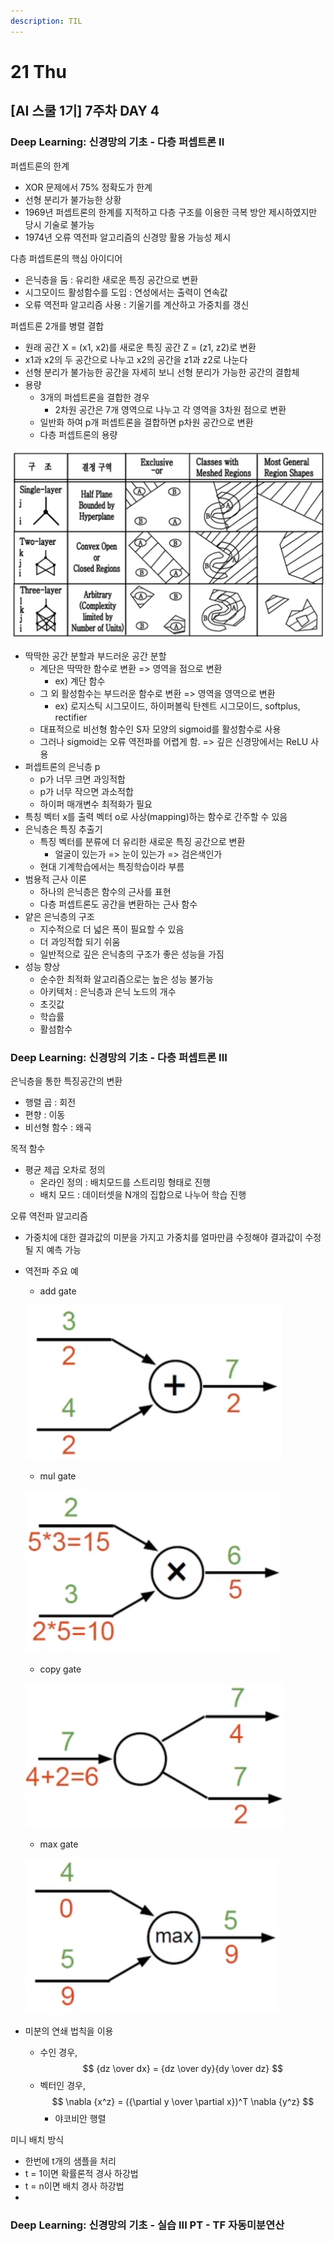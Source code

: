 ```yaml
---
description: TIL
---
```


# 21 Thu

## \[AI 스쿨 1기\] 7주차 DAY 4

### Deep Learning: 신경망의 기초 - 다층 퍼셉트론 II

퍼셉트론의 한계

* XOR 문제에서 75% 정확도가 한계
* 선형 분리가 불가능한 상황
* 1969년 퍼셉트론의 한계를 지적하고 다층 구조를 이용한 극복 방안 제시하였지만 당시 기술로 불가능
* 1974년 오류 역전파 알고리즘의 신경망 활용 가능성 제시

다층 퍼셉트론의 핵심 아이디어

* 은닉층을 둠 : 유리한 새로운 특징 공간으로 변환
* 시그모이드 활성함수를 도입 : 연성에서는 출력이 연속값
* 오류 역전파 알고리즘 사용 : 기울기를 계산하고 가중치를 갱신

퍼셉트론 2개를 병렬 결합

* 원래 공간 X = \(x1, x2\)를 새로운 특징 공간 Z = \(z1, z2\)로 변환
* x1과 x2의 두 공간으로 나누고 x2의 공간을 z1과 z2로 나눈다
* 선형 분리가 불가능한 공간을 자세히 보니 선형 분리가 가능한 공간의 결합체
* 용량
  * 3개의 퍼셉트론을 결합한 경우
    * 2차원 공간은 7개 영역으로 나누고 각 영역을 3차원 점으로 변환
  * 일반화 하여 p개 퍼셉트론을 결합하면 p차원 공간으로 변환
  * 다층 퍼셉트론의 용량

![](../../.gitbook/assets/image%20%28194%29.png)

* 딱딱한 공간 분할과 부드러운 공간 분할
  * 계단은 딱딱한 함수로 변환 =&gt; 영역을 점으로 변환
    * ex\) 계단 함수
  * 그 외 활성함수는 부드러운 함수로 변환 =&gt; 영역을 영역으로 변환
    * ex\) 로지스틱 시그모이드, 하이퍼볼릭 탄젠트 시그모이드, softplus, rectifier
  * 대표적으로 비선형 함수인 S자 모양의 sigmoid를 활성함수로 사용
  * 그러나 sigmoid는 오류 역전파를 어렵게 함. =&gt; 깊은 신경망에서는 ReLU 사용
* 퍼셉트론의 은닉층 p
  * p가 너무 크면 과잉적합
  * p가 너무 작으면 과소적합
  * 하이퍼 매개변수 최적화가 필요
* 특칭 벡터 x를 출력 벡터 o로 사상\(mapping\)하는 함수로 간주할 수 있음
* 은닉층은 특징 추출기
  * 특징 벡터를 분류에 더 유리한 새로운 특징 공간으로 변환
    * 얼굴이 있는가 =&gt; 눈이 있는가 =&gt; 검은색인가
  * 현대 기계학습에서는 특징학습이라 부름
* 범용적 근사 이론
  * 하나의 은닉층은 함수의 근사를 표현
  * 다층 퍼셉트론도 공간을 변환하는 근사 함수
* 얕은 은닉층의 구조
  * 지수적으로 더 넓은 폭이 필요할 수 있음
  * 더 과잉적합 되기 쉬움
  * 일반적으로 깊은 은닉층의 구조가 좋은 성능을 가짐
* 성능 향상
  * 순수한 최적화 알고리즘으로는 높은 성능 불가능
  * 아키텍처 : 은닉층과 은닉 노드의 개수
  * 초깃값
  * 학습률
  * 활섬함수



### Deep Learning: 신경망의 기초 - 다층 퍼셉트론 III

은닉층을 통한 특징공간의 변환

* 행렬 곱 : 회전
* 편향 : 이동
* 비선형 함수 : 왜곡

목적 함수

* 평균 제곱 오차로 정의
  * 온라인 정의 : 배치모드를 스트리밍 형태로 진행 
  * 배치 모드 : 데이터셋을 N개의 집합으로 나누어 학습 진행

오류 역전파 알고리즘

* 가중치에 대한 결과값의 미분을 가지고 가중치를 얼마만큼 수정해야 결과값이 수정될 지 예측 가능
* 역전파 주요 예

  * add gate



  ![](../../.gitbook/assets/image%20%28195%29.png)

  * mul gate

  ![](../../.gitbook/assets/image%20%28190%29.png)

  * copy gate

  ![](../../.gitbook/assets/image%20%28193%29.png)

  * max gate

  ![](../../.gitbook/assets/image%20%28198%29.png)

* 미분의 연쇄 법칙을 이용
  * 수인 경우, $$ {dz \over dx} = {dz \over dy}{dy \over dz} $$
  * 벡터인 경우, $$ \nabla {x^z} = ({\partial y \over \partial x})^T \nabla {y^z} $$
    * 야코비안 행렬

미니 배치 방식

* 한번에 t개의 샘플을 처리
* t = 1이면 확률론적 경사 하강법
* t = n이면 배치 경사 하강법
* 














### Deep Learning: 신경망의 기초 - 실습 III PT - TF 자동미분연산

